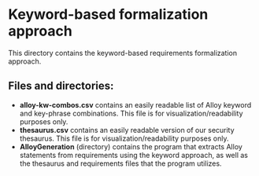 # Keyword-based formalization approach
This directory contains the keyword-based requirements formalization approach. 

## Files and directories:
* **alloy-kw-combos.csv** contains an easily readable list of Alloy keyword and key-phrase combinations. This file is for visualization/readability purposes only.
* **thesaurus.csv** contains an easily readable version of our security thesaurus. This file is for visualization/readability purposes only.
* **AlloyGeneration** (directory) contains the program that extracts Alloy statements from requirements using the keyword approach, as well as the thesaurus and requirements files that the program utilizes. 
